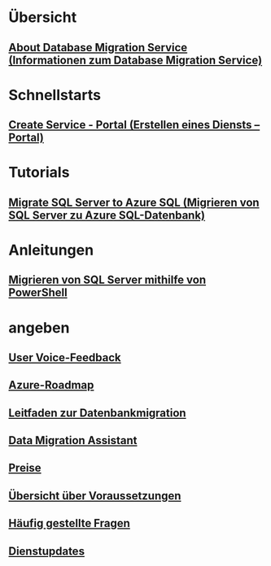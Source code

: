 # Übersicht
## [About Database Migration Service (Informationen zum Database Migration Service)](dms-overview.md)

# Schnellstarts
## [Create Service - Portal (Erstellen eines Diensts – Portal)](quickstart-create-data-migration-service-portal.md)

# Tutorials
## [Migrate SQL Server to Azure SQL (Migrieren von SQL Server zu Azure SQL-Datenbank)](tutorial-sql-server-to-azure-sql.md)

# Anleitungen
## [Migrieren von SQL Server mithilfe von PowerShell](howto-sql-server-to-azure-sql-powershell.md)

# angeben
## [User Voice-Feedback](https://feedback.azure.com/forums/906100-azure-database-migration-service)
## [Azure-Roadmap](https://azure.microsoft.com/en-us/roadmap/)
## [Leitfaden zur Datenbankmigration](https://aka.ms/datamigration)
## [Data Migration Assistant](https://aka.ms/dma)
## [Preise](https://aka.ms/dms-pricing)
## [Übersicht über Voraussetzungen](pre-reqs.md)
## [Häufig gestellte Fragen](faq.md)
## [Dienstupdates](https://azure.microsoft.com/en-us/updates/?product=database-migration)

